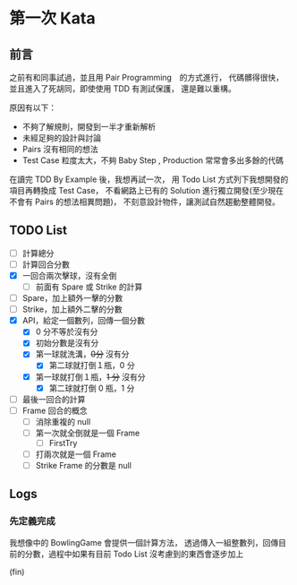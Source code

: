 # 第一次 Kata

## 前言

之前有和同事試過，並且用 Pair Programming　的方式進行，
代碼髒得很快，並且進入了死胡同，即使使用 TDD 有測試保護，
還是難以重構。

原因有以下：

- 不夠了解規則，開發到一半才重新解析
- 未經足夠的設計與討論
- Pairs 沒有相同的想法
- Test Case 粒度太大，不夠 Baby Step , Production 常常會多出多餘的代碼

在讀完 TDD By Example 後，我想再試一次，
用 Todo List 方式列下我想開發的項目再轉換成 Test Case，
不看網路上已有的 Solution 進行獨立開發(至少現在不會有 Pairs 的想法相異問題)，
不刻意設計物件，讓測試自然趨動整體開發。

## TODO List
- [ ] 計算總分
- [ ] 計算回合分數
- [x] 一回合兩次擊球，沒有全倒
  - [ ] 前面有 Spare 或 Strike 的計算
- [ ] Spare，加上額外一擊的分數
- [ ] Strike，加上額外二擊的分數
- [x] API，給定一個數列，回傳一個分數
  - [x] 0 分不等於沒有分
  - [x] 初始分數是沒有分
  - [x] 第一球就洗溝，~~0分~~ 沒有分
    - [x] 第二球就打倒１瓶，0 分
  - [x] 第一球就打倒１瓶，~~1 分~~ 沒有分
    - [x] 第二球就打倒 0 瓶，1 分
- [ ] 最後一回合的計算
- [ ] Frame 回合的概念
  - [ ] 消除重複的 null
  - [ ] 第一次就全倒就是一個 Frame
    - [ ] FirstTry
  - [ ] 打兩次就是一個 Frame
  - [ ] Strike Frame 的分數是 null

## Logs

### 先定義完成
我想像中的 BowlingGame 會提供一個計算方法，
透過傳入一組整數列，回傳目前的分數，過程中如果有目前 Todo List 沒考慮到的東西會逐步加上


(fin)
